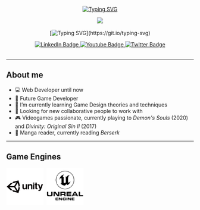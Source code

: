 <div id="header" align="center">
  
  [![Typing SVG](https://readme-typing-svg.demolab.com?font=Nunito&weight=900&size=26&duration=3000&pause=1000&color=F0DD04&center=true&multiline=true&repeat=false&width=500&height=70&lines=Welcome+to+my+GitHub+profile!;I'm+Mattia%2C+an+aspiring+Game+Designer)](https://git.io/typing-svg)
  
  <img src="https://media.giphy.com/media/iB52YKeaAFXnGkqLO0/giphy.gif" width="100"/>

  [![Typing SVG](https://readme-typing-svg.demolab.com?font=Delicious+Handrawn&size=18&pause=3000&color=F027BD&center=true&vCenter=true&multiline=true&width=500&lines="+Failure+doesn%E2%80%99t+mean+the+game+is+over%2C+it+means+try+again+with+experience+")](https://git.io/typing-svg)
  
  <div id="badges">
    <a href="https://www.linkedin.com/in/mattia-solimeno/">
      <img src="https://img.shields.io/badge/LinkedIn-blue?style=for-the-badge&logo=linkedin&logoColor=white" alt="LinkedIn Badge"/>
    </a>
    <a href="https://www.youtube.com/channel/UCot9iWSPzkfJPJTbpdf9vDA">
      <img src="https://img.shields.io/badge/YouTube-red?style=for-the-badge&logo=youtube&logoColor=white" alt="Youtube Badge"/>
    </a>
    <a href="https://twitter.com/MattiaSolimeno">
      <img src="https://img.shields.io/badge/Twitter-blue?style=for-the-badge&logo=twitter&logoColor=white" alt="Twitter Badge"/>
    </a>
  </div>
  
  <img src="https://komarev.com/ghpvc/?username=mattsoli&style=flat-square&color=blue" alt=""/>
  
</div>

---

## About me
* :computer: Web Developer until now
* :game_die: Future Game Developer
* 🌱 I’m currently learning Game Design theories and techniques
* :dancers: Looking for new collaborative people to work with
* :video_game: Videogames passionate, currently playing to *Demon's Souls* (2020) and *Divinity: Original Sin II* (2017)
* :book: Manga reader, currently reading *Berserk*

---

## Game Engines
<div>
  <img src="https://github.com/mattsoli/mattsoli/blob/main/unity-logo.png" title="Unity" alt="Unity" width="100" height="100"/>&nbsp;
  <img src="https://github.com/mattsoli/mattsoli/blob/main/unreal-logo.png" title="Unreal Engine" alt="Unreal Engine" width="100" height="100"/>&nbsp;
</div>

